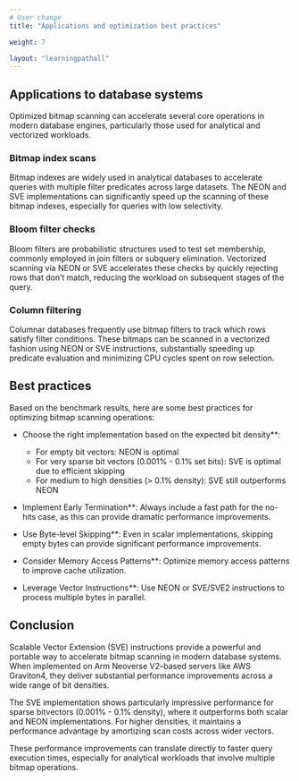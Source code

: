 ```yaml
---
# User change
title: "Applications and optimization best practices"

weight: 7

layout: "learningpathall"
---
```

## Applications to database systems

Optimized bitmap scanning can accelerate several core operations in modern database engines, particularly those used for analytical and vectorized workloads.

### Bitmap index scans
Bitmap indexes are widely used in analytical databases to accelerate queries with multiple filter predicates across large datasets. The NEON and SVE implementations can significantly speed up the scanning of these bitmap indexes, especially for queries with low selectivity.

### Bloom filter checks

Bloom filters are probabilistic structures used to test set membership, commonly employed in join filters or subquery elimination. Vectorized scanning via NEON or SVE accelerates these checks by quickly rejecting rows that don’t match, reducing the workload on subsequent stages of the query.

### Column filtering

Columnar databases frequently use bitmap filters to track which rows satisfy filter conditions. These bitmaps can be scanned in a vectorized fashion using NEON or SVE instructions, substantially speeding up predicate evaluation and minimizing CPU cycles spent on row selection.

## Best practices

Based on the benchmark results, here are some best practices for optimizing bitmap scanning operations:

* Choose the right implementation based on the expected bit density**:
   - For empty bit vectors: NEON is optimal
   - For very sparse bit vectors (0.001% - 0.1% set bits): SVE is optimal due to efficient skipping
   - For medium to high densities (> 0.1% density): SVE still outperforms NEON

* Implement Early Termination**: Always include a fast path for the no-hits case, as this can provide dramatic performance improvements.

* Use Byte-level Skipping**: Even in scalar implementations, skipping empty bytes can provide significant performance improvements.

* Consider Memory Access Patterns**: Optimize memory access patterns to improve cache utilization.

* Leverage Vector Instructions**: Use NEON or SVE/SVE2 instructions to process multiple bytes in parallel.

## Conclusion

Scalable Vector Extension (SVE) instructions provide a powerful and portable way to accelerate bitmap scanning in modern database systems. When implemented on Arm Neoverse V2–based servers like AWS Graviton4, they deliver substantial performance improvements across a wide range of bit densities.

The SVE implementation shows particularly impressive performance for sparse bitvectors (0.001% - 0.1% density), where it outperforms both scalar and NEON implementations. For higher densities, it maintains a performance advantage by amortizing scan costs across wider vectors.

These performance improvements can translate directly to faster query execution times, especially for analytical workloads that involve multiple bitmap operations.



